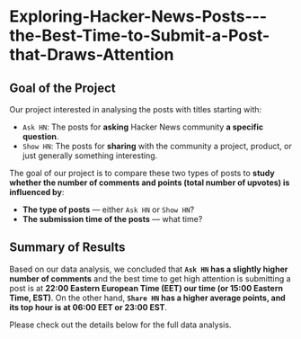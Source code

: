 # Exploring-Hacker-News-Posts---the-Best-Time-to-Submit-a-Post-that-Draws-Attention

## Goal of the Project

Our project interested in analysing the posts with titles starting with:

- `Ask HN`: The posts for **asking** Hacker News community **a specific question**.
- `Show HN`: The posts for **sharing** with the community a project, product, or just generally something interesting.

The goal of our project is to compare these two types of posts to **study whether the number of comments and points (total number of upvotes) is influenced by**:

- **The type of posts** — either `Ask HN` or `Show HN`?
- **The submission time of the posts** — what time?

## Summary of Results

Based on our data analysis, we concluded that **`Ask HN` has a slightly higher number of comments** and the best time to get high attention is submitting a post is at **22:00 Eastern European Time (EET) our time (or 15:00 Eastern Time, EST)**. On the other hand, **`Share HN` has a higher average points, and its top hour is at 06:00 EET or 23:00 EST**.

Please check out the details below for the full data analysis.
